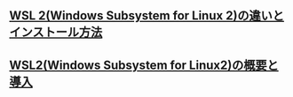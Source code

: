 ## [WSL 2(Windows Subsystem for Linux 2)の違いとインストール方法](https://www.pc-koubou.jp/magazine/40465#section02-05)
## [WSL2(Windows Subsystem for Linux2)の概要と導入](https://qiita.com/na-777/items/7ead86b723c683346eba)
